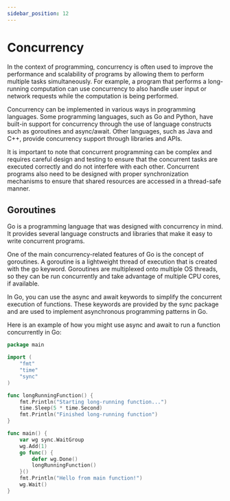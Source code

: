 ```yaml
---
sidebar_position: 12
---
```


# Concurrency 

In the context of programming, concurrency is often used to improve the performance and scalability of programs by allowing them to perform multiple tasks simultaneously. For example, a program that performs a long-running computation can use concurrency to also handle user input or network requests while the computation is being performed.

Concurrency can be implemented in various ways in programming languages. Some programming languages, such as Go and Python, have built-in support for concurrency through the use of language constructs such as goroutines and async/await. Other languages, such as Java and C++, provide concurrency support through libraries and APIs.

It is important to note that concurrent programming can be complex and requires careful design and testing to ensure that the concurrent tasks are executed correctly and do not interfere with each other. Concurrent programs also need to be designed with proper synchronization mechanisms to ensure that shared resources are accessed in a thread-safe manner.
## Goroutines
Go is a programming language that was designed with concurrency in mind. It provides several language constructs and libraries that make it easy to write concurrent programs.

One of the main concurrency-related features of Go is the concept of goroutines. A goroutine is a lightweight thread of execution that is created with the go keyword. Goroutines are multiplexed onto multiple OS threads, so they can be run concurrently and take advantage of multiple CPU cores, if available.

In Go, you can use the async and await keywords to simplify the concurrent execution of functions. These keywords are provided by the sync package and are used to implement asynchronous programming patterns in Go.

Here is an example of how you might use async and await to run a function concurrently in Go:
```go
package main

import (
    "fmt"
    "time"
    "sync"
)

func longRunningFunction() {
    fmt.Println("Starting long-running function...")
    time.Sleep(5 * time.Second)
    fmt.Println("Finished long-running function")
}

func main() {
    var wg sync.WaitGroup
    wg.Add(1)
    go func() {
        defer wg.Done()
        longRunningFunction()
    }()
    fmt.Println("Hello from main function!")
    wg.Wait()
}
```